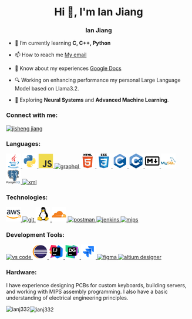 <h1 align="center">Hi 👋, I'm Ian Jiang</h1>
<h3 align="center">Ian Jiang</h3>

- 🌱 I’m currently learning **C, C++, Python**
- 📫 How to reach me [My email](mailto:jiangjs03@gmail.com)
- 📄 Know about my experiences [Google Docs](https://drive.google.com/file/d/1BzDAJgFk1eil1kp6wpwWfgpApZhEMnFN/view?usp=sharing)

- 🔍 Working on enhancing performance my personal Large Language Model based on Llama3.2.
- 🔬 Exploring **Neural Systems** and **Advanced Machine Learning**.

<h3 align="left">Connect with me:</h3>
<p align="left">
<a href="https://linkedin.com/in/jisheng-jiang" target="blank"><img align="center" src="https://raw.githubusercontent.com/rahuldkjain/github-profile-readme-generator/master/src/images/icons/Social/linked-in-alt.svg" alt="jisheng jiang" height="30" width="40" /></a>
</p>

<h3 align="left">Languages:</h3>
<p align="left">
  <a href="https://www.java.com" target="_blank" rel="noreferrer">
    <img src="https://raw.githubusercontent.com/devicons/devicon/master/icons/java/java-original.svg" alt="java" width="40" height="40"/> 
  </a>
  <a href="https://www.python.org" target="_blank" rel="noreferrer">
    <img src="https://raw.githubusercontent.com/devicons/devicon/master/icons/python/python-original.svg" alt="python" width="40" height="40"/> 
  </a>
  <a href="https://developer.mozilla.org/en-US/docs/Web/JavaScript" target="_blank" rel="noreferrer">
    <img src="https://raw.githubusercontent.com/devicons/devicon/master/icons/javascript/javascript-original.svg" alt="javascript" width="40" height="40"/> 
  </a>
  <a href="https://graphql.org" target="_blank" rel="noreferrer">
    <img src="https://www.vectorlogo.zone/logos/graphql/graphql-icon.svg" alt="graphql" width="40" height="40"/> 
  </a>
  <a href="https://www.w3.org/html/" target="_blank" rel="noreferrer">
    <img src="https://raw.githubusercontent.com/devicons/devicon/master/icons/html5/html5-original-wordmark.svg" alt="html5" width="40" height="40"/> 
  </a>
  <a href="https://www.w3schools.com/css/" target="_blank" rel="noreferrer">
    <img src="https://raw.githubusercontent.com/devicons/devicon/master/icons/css3/css3-original-wordmark.svg" alt="css3" width="40" height="40"/> 
  </a>
  <a href="https://www.cprogramming.com/" target="_blank" rel="noreferrer">
    <img src="https://raw.githubusercontent.com/devicons/devicon/master/icons/c/c-original.svg" alt="c" width="40" height="40"/> 
  </a>
  <a href="https://www.w3schools.com/cpp/" target="_blank" rel="noreferrer">
    <img src="https://raw.githubusercontent.com/devicons/devicon/master/icons/cplusplus/cplusplus-original.svg" alt="cplusplus" width="40" height="40"/> 
  </a>
  <a href="https://www.markdownguide.org/" target="_blank" rel="noreferrer">
    <img src="https://raw.githubusercontent.com/devicons/devicon/master/icons/markdown/markdown-original.svg" alt="markdown" width="40" height="40"/> 
  </a>
  <a href="https://www.mysql.com/" target="_blank" rel="noreferrer">
    <img src="https://raw.githubusercontent.com/devicons/devicon/master/icons/mysql/mysql-original-wordmark.svg" alt="mysql" width="40" height="40"/> 
  </a>
  <a href="https://www.postgresql.org" target="_blank" rel="noreferrer">
    <img src="https://raw.githubusercontent.com/devicons/devicon/master/icons/postgresql/postgresql-original-wordmark.svg" alt="postgresql" width="40" height="40"/> 
  </a>
  <a href="https://www.w3schools.com/xml/" target="_blank" rel="noreferrer">
    <img src="https://www.svgrepo.com/show/31053/xml.svg" alt="xml" width="40" height="40"/>
  </a>
</p>

<h3 align="left">Technologies:</h3>
<p align="left">
  <a href="https://aws.amazon.com" target="_blank" rel="noreferrer">
    <img src="https://raw.githubusercontent.com/devicons/devicon/master/icons/amazonwebservices/amazonwebservices-original-wordmark.svg" alt="aws" width="40" height="40"/> 
  </a>
  <a href="https://git-scm.com/" target="_blank" rel="noreferrer">
    <img src="https://www.vectorlogo.zone/logos/git-scm/git-scm-icon.svg" alt="git" width="40" height="40"/> 
  </a>
  <a href="https://www.linux.org/" target="_blank" rel="noreferrer">
    <img src="https://raw.githubusercontent.com/devicons/devicon/master/icons/linux/linux-original.svg" alt="linux" width="40" height="40"/> 
  </a>
  <a href="https://www.cloudflare.com/" target="_blank" rel="noreferrer">
    <img src="https://raw.githubusercontent.com/devicons/devicon/master/icons/cloudflare/cloudflare-original.svg" alt="cloudflare" width="40" height="40"/> 
  </a>
  <a href="https://www.postman.com/" target="_blank" rel="noreferrer">
    <img src="https://www.vectorlogo.zone/logos/getpostman/getpostman-icon.svg" alt="postman" width="40" height="40"/> 
  </a>
  <a href="https://www.jenkins.io/" target="_blank" rel="noreferrer">
    <img src="https://www.vectorlogo.zone/logos/jenkins/jenkins-icon.svg" alt="jenkins" width="40" height="40"/> 
  </a>
  <a href="https://student.cs.uwaterloo.ca/~cs241/mips/mipsasm.html" target="_blank" rel="noreferrer">
    <img src="https://play-lh.googleusercontent.com/r78ahXilgCFsgCHi0UQYbNkq7suI0HtF4uCpjR_c0dJ5YOQgOe6SuJ8OlV0G5gIRupM" alt="mips" width="40" height="40"/> 
  </a>
</p>

<h3 align="left">Development Tools:</h3>
<p align="left">
  <a href="https://code.visualstudio.com/" target="_blank" rel="noreferrer">
    <img src="https://cdn.icon-icons.com/icons2/2107/PNG/512/file_type_vscode_icon_130084.png" alt="vs code" width="40" height="40"/> 
  </a>
  <a href="https://www.eclipse.org/" target="_blank" rel="noreferrer">
    <img src="https://raw.githubusercontent.com/devicons/devicon/master/icons/eclipse/eclipse-original.svg" alt="eclipse" width="40" height="40"/> 
  </a>
  <a href="https://www.jetbrains.com/idea/" target="_blank" rel="noreferrer">
    <img src="https://raw.githubusercontent.com/devicons/devicon/master/icons/intellij/intellij-original.svg" alt="intellij" width="40" height="40"/> 
  </a>
  <a href="https://www.jetbrains.com/datagrip/" target="_blank" rel="noreferrer">
    <img src="https://raw.githubusercontent.com/devicons/devicon/master/icons/datagrip/datagrip-original.svg" alt="datagrip" width="40" height="40"/> 
  </a>
  <a href="https://www.atlassian.com/software/jira" target="_blank" rel="noreferrer">
    <img src="https://raw.githubusercontent.com/devicons/devicon/master/icons/jira/jira-original.svg" alt="jira" width="40" height="40"/> 
  </a>
  <a href="https://www.figma.com/" target="_blank" rel="noreferrer">
    <img src="https://www.vectorlogo.zone/logos/figma/figma-icon.svg" alt="figma" width="40" height="40"/> 
  <a href="https://www.altium.com/" target="_blank" rel="noreferrer">
    <img src="https://cdn-static.altium.com/themes/custom/altium_designer_new/html/dist/images/logo-ad-black.svg" alt="altium designer" width="40" height="40"/> 
  </a>
</p>

<h3 align="left">Hardware:</h3>
<p align="left">
  I have experience designing PCBs for custom keyboards, building servers, and working with MIPS assembly programming. I also have a basic understanding of electrical engineering principles.
</p>

<p><img align="left" src="https://github-readme-stats.vercel.app/api/top-langs?username=ianj332&show_icons=true&locale=en&layout=compact" alt="ianj332" /></p>

<p><img align="center" src="https://github-readme-streak-stats.herokuapp.com/?user=ianj332&" alt="ianj332" /></p>
